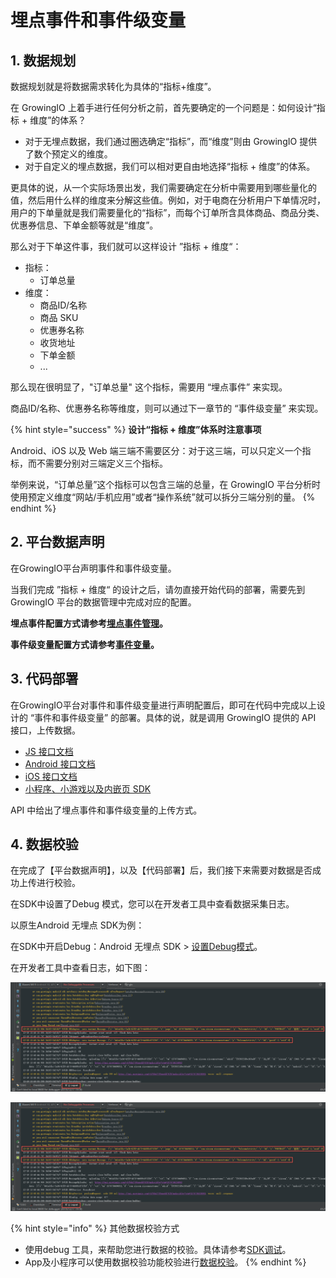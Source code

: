 # 埋点事件和事件级变量

## 1. 数据规划 <a href="#di-yi-bu-cong-shu-ju-xu-qiu-dao-ju-ti-zhi-biao-wei-du" id="di-yi-bu-cong-shu-ju-xu-qiu-dao-ju-ti-zhi-biao-wei-du"></a>

数据规划就是将数据需求转化为具体的“指标+维度”。

在 GrowingIO 上着手进行任何分析之前，首先要确定的一个问题是：如何设计“指标 + 维度”的体系？

* 对于无埋点数据，我们通过圈选确定“指标”，而“维度”则由 GrowingIO 提供了数个预定义的维度。
* 对于自定义的埋点数据，我们可以相对更自由地选择“指标 + 维度”的体系。

更具体的说，从一个实际场景出发，我们需要确定在分析中需要用到哪些量化的值，然后用什么样的维度来分解这些值。例如，对于电商在分析用户下单情况时，用户的下单量就是我们需要量化的“指标”，而每个订单所含具体商品、商品分类、优惠券信息、下单金额等就是“维度”。

那么对于下单这件事，我们就可以这样设计 ”指标 + 维度“：

* 指标：
  * 订单总量
* 维度：
  * 商品ID/名称
  * 商品 SKU
  * 优惠券名称
  * 收货地址
  * 下单金额
  * ...

那么现在很明显了，"订单总量" 这个指标，需要用 “埋点事件” 来实现。

商品ID/名称、优惠券名称等维度，则可以通过下一章节的 “事件级变量” 来实现。

{% hint style="success" %}
**设计“指标 + 维度”体系时注意事项**

Android、iOS 以及 Web 端三端不需要区分：对于这三端，可以只定义一个指标，而不需要分别对三端定义三个指标。

举例来说，“订单总量”这个指标可以包含三端的总量，在 GrowingIO 平台分析时使用预定义维度“网站/手机应用”或者“操作系统”就可以拆分三端分别的量。
{% endhint %}

## 2. 平台数据声明 <a href="#di-er-bu-zai-mai-dian-guan-li-zhong-wan-cheng-pei-zhi" id="di-er-bu-zai-mai-dian-guan-li-zhong-wan-cheng-pei-zhi"></a>

在GrowingIO平台声明事件和事件级变量。

当我们完成 ”指标 + 维度“ 的设计之后，请勿直接开始代码的部署，需要先到 GrowingIO 平台的数据管理中完成对应的配置。

**埋点事件配置方式请参考**[**埋点事件管理**](../../../product-manual/data-center/data-management/manual.md)**。**

**事件级变量配置方式请参考**[**事件变量**](../../../product-manual/data-center/data-management/event.md)**。**

## 3. 代码部署

在GrowingIO平台对事件和事件级变量进行声明配置后，即可在代码中完成以上设计的 “事件和事件级变量” 的部署。具体的说，就是调用 GrowingIO 提供的 API 接口，上传数据。

* ​[JS 接口文档​](../../../developer-manual/sdkintegrated/web-js-sdk/web-sdk-api/)
* ​[Android 接口文档​](../../../developer-manual/sdkintegrated/android-sdk/android-sdk-api/)
* ​[iOS 接口文档​](../../../developer-manual/sdkintegrated/ios-sdk/ios-sdk-api/)
* [​小程序、小游戏以及内嵌页 SDK​](../../../developer-manual/sdkintegrated/mini-program-sdk/3.7-ji-yi-xia/customize-api.md)

API 中给出了埋点事件和事件级变量的上传方式。

## 4. 数据校验

在完成了【平台数据声明】，以及【代码部署】后，我们接下来需要对数据是否成功上传进行校验。

在SDK中设置了Debug 模式，您可以在开发者工具中查看数据采集日志。

以原生Android 无埋点 SDK为例：

在SDK中开启Debug：Android 无埋点 SDK > [设置Debug模式](../../../developer-manual/sdkintegrated/android-sdk/auto-android-sdk.md#8-she-zhi-debug-mo-shi)。

在开发者工具中查看日志，如下图：

![](<../../../.gitbook/assets/image (70).png>)

![](../../../.gitbook/assets/debug-mo-shi-.png)

{% hint style="info" %}
其他数据校验方式

* 使用debug 工具，来帮助您进行数据的校验。具体请参考[SDK调试](../../../developer-manual/debugging/)。
* App及小程序可以使用数据校验功能校验进行[数据校验](https://docs.growingio.com/v3/product-manual/data-center/datacheck/)。
{% endhint %}
